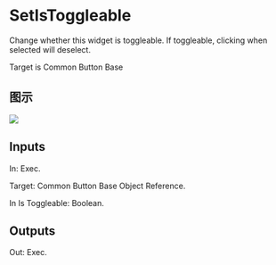 # SetIsToggleable

Change whether this widget is toggleable. If toggleable, clicking when selected will deselect.

Target is Common Button Base

## 图示

![]($-20221218-18204905.png)

## Inputs

In: Exec.

Target: Common Button Base Object Reference.

In Is Toggleable: Boolean.  

## Outputs

Out: Exec.

